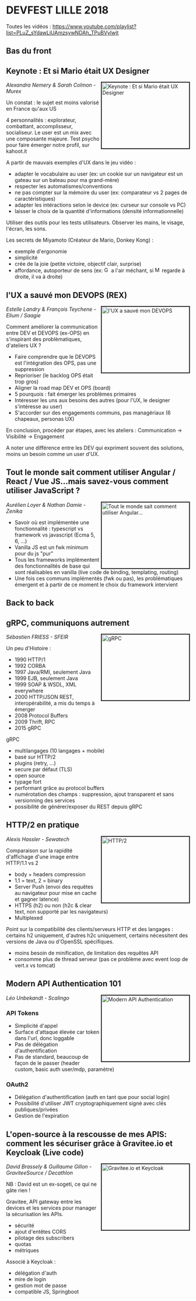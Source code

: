 # DEVFEST LILLE 2018

Toutes les vidéos : https://www.youtube.com/playlist?list=PLuZ_sYdawLiUAmzsywNDAh_TPuBVylwjt

## **Bas du front**

## Keynote : Et si Mario était UX Designer

<a href="http://www.youtube.com/watch?feature=player_embedded&v=vaXPyWfangg
" target="_blank"><img src="http://img.youtube.com/vi/vaXPyWfangg/0.jpg" 
alt="Keynote : Et si Mario était UX Designer" width="240" height="180" border="2" align="right"/></a>

*Alexandra Nemery & Sarah Colmon - Murex*

Un constat : le sujet est moins valorisé en France qu'aux US

4 personnalités : explorateur, combattant, accomplisseur, socialiseur. Le user est un mix avec une composante majeure.
Test psycho pour faire émerger notre profil, sur kahoot.it

A partir de mauvais exemples d'UX dans le jeu vidéo :
- adapter le vocabulaire au user (ex: un cookie sur un navigateur est un gateau sur un bateau pour ma grand-mère)
- respecter les automatismes/conventions
- ne pas compter sur la mémoire du user (ex: comparateur vs 2 pages de caractéristiques)
- adapter les intéractions selon le device (ex: curseur sur console vs PC)
- laisser le choix de la quantité d'informations (densité informationnelle)

Utiliser des outils pour les tests utilisateurs.
Observer les mains, le visage, l'écran, les sons.

Les secrets de Miyamoto (Créateur de Mario, Donkey Kong) : 
- exemple d'ergonomie
- simplicité
- crée de la joie (petite victoire, objectif clair, surprise)
- affordance, autoporteur de sens (ex: <img src="https://upload.wikimedia.org/wikipedia/en/2/21/Goomba2.gif" width="15" alt="Goomba"> a l'air méchant, si <img src="https://i.pinimg.com/originals/78/09/ed/7809ed657b14bdf0f30ca4ab59877bfe.png" width="15" alt="Mario"> regarde à droite, il va à droite)

## l'UX a sauvé mon DEVOPS (REX)

<a href="http://www.youtube.com/watch?feature=player_embedded&v=ovbw8U6NZxI
" target="_blank"><img src="http://img.youtube.com/vi/ovbw8U6NZxI/0.jpg" 
alt="l'UX a sauvé mon DEVOPS" width="240" height="180" border="2" align="right"/></a>

*Estelle Landry & François Teychene - Elium / Saagie*

Comment améliorer la communication entre DEV et DEVOPS (ex-OPS) en s'inspirant des problèmatiques, d'ateliers UX ?
- Faire comprendre que le DEVOPS est l'intégration des OPS, pas une suppression
- Reprioriser (le backlog OPS était trop gros)
- Aligner la road map DEV et OPS (board)
- 5 pourquois : fait émerger les problèmes primaires
- Intéresser les uns aux besoins des autres (pour l'UX, le designer s'intéresse au user)
- S'accorder sur des engagements communs, pas managériaux (6 chapeaux, personas UX)

En conclusion, procéder par étapes, avec les ateliers :
Communication -> Visibilité -> Engagement

A noter une différence entre les DEV qui expriment souvent des solutions, moins un besoin comme un user d'UX.

## Tout le monde sait comment utiliser Angular / React / Vue JS…mais savez-vous comment utiliser JavaScript ?

<a href="http://www.youtube.com/watch?feature=player_embedded&v=PE0GPOtwYkI
" target="_blank"><img src="http://img.youtube.com/vi/PE0GPOtwYkI/0.jpg" 
alt="Tout le monde sait comment utiliser Angular..." width="240" height="180" border="2" align="right"/></a>

*Aurélien Loyer & Nathan Damie - Zenika*

- Savoir où est implémentée une fonctionnalité : typescript vs framework vs javascript (Ecma 5, 6, ...)
- Vanilla JS est un fwk minimum pour du js "pur"
- Tous les frameworks implémentent des fonctionnalités de base qui sont réalisables en vanilla (live code de binding, templating, routing)
- Une fois ces communs implémentés (fwk ou pas), les problématiques émergent et à partir de ce moment le choix du framework intervient

## **Back to back**

## gRPC, communiquons autrement

<a href="http://www.youtube.com/watch?feature=player_embedded&v=6BcfghWezuU
" target="_blank"><img src="http://img.youtube.com/vi/6BcfghWezuU/0.jpg" 
alt="gRPC" width="240" height="180" border="2" align="right"/></a>

*Sébastien FRIESS - SFEIR*

Un peu d'Histoire :
- 1990 HTTP/1
- 1992 CORBA
- 1997 Java/RMI, seulement Java
- 1999 EJB, seulement Java
- 1999 SOAP & WSDL, XML everywhere 
- 2000 HTTP/JSON REST, interopérabilité, a mis du temps à émerger
- 2008 Protocol Buffers
- 2009 Thrift, RPC
- 2015 gRPC

gRPC
- multilangages (10 langages + mobile)
- basé sur HTTP/2
- plugins (retry, ...)
- secure par défaut (TLS)
- open source
- typage fort
- performant grâce au protocol buffers
- numérotation des champs : suppression, ajout transparent et sans versionning des services
- possibilité de générer/exposer du REST depuis gRPC

## HTTP/2 en pratique

<a href="http://www.youtube.com/watch?feature=player_embedded&v=OQiFCOYvwL0
" target="_blank"><img src="http://img.youtube.com/vi/OQiFCOYvwL0/0.jpg" 
alt="HTTP/2" width="240" height="180" border="2" align="right"/></a>

*Alexis Hassler - Sewatech*

Comparaison sur la rapidité d'affichage d'une image entre HTTP/1.1 vs 2

- body + headers compression
- 1.1 = text, 2 = binary
- Server Push (envoi des requêtes au navigateur pour mise en cache et gagner latence)
- HTTPS (h2) ou non (h2c & clear text, non supporté par les navigateurs)
- Multiplexed

Point sur la compatibilité des clients/serveurs HTTP et des langages : certains h2 uniquement, d'autres h2c uniquement, certains nécessitent des versions de Java ou d'OpenSSL spécifiques.

- moins besoin de minification, de limitation des requêtes API
- consomme plus de thread serveur (pas ce problème avec event loop de vert.x vs tomcat)

## Modern API Authentication 101

<a href="http://www.youtube.com/watch?feature=player_embedded&v=259CYnDVHL0
" target="_blank"><img src="http://img.youtube.com/vi/259CYnDVHL0/0.jpg" 
alt="Modern API Authentication" width="240" height="180" border="2" align="right"/></a>

*Léo Unbekandt - Scalingo*

### API Tokens

- Simplicité d'appel
- Surface d'attaque élevée car token dans l'url, donc loggable
- Pas de délégation d'authentification
- Pas de standard, beaucoup de façon de le passer (header custom, basic auth user/mdp, paramètre) 

### OAuth2

- Délégation d'authentification (auth en tant que pour social login)
- Possibilité d'utiliser JWT cryptographiquement signé avec clés publiques/privées
- Gestion de l'expiration 

## L'open-source à la rescousse de mes APIS: comment les sécuriser grâce à Gravitee.io et Keycloak (Live code)

<a href="http://www.youtube.com/watch?feature=player_embedded&v=Lkr3Hok-rfk
" target="_blank"><img src="http://img.youtube.com/vi/Lkr3Hok-rfk/0.jpg" 
alt="Gravitee.io et Keycloak" width="240" height="180" border="2" align="right"/></a>

*David Brassely & Guillaume Gillon - GraviteeSource / Decathlon*

NB : David est un ex-sogeti, ce qui ne gâte rien !

Gravitee, API gateway entre les devices et les services pour manager la sécurisation les APIs.
- sécurité
- ajout d'entêtes CORS
- pilotage des subscribers
- quotas 
- métriques

Associé à Keycloak :
- délégation d'auth
- mire de login
- gestion mot de passe
- compatible JS, Springboot

